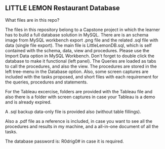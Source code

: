LITTLE LEMON Restaurant Database
--------------------------------


What files are in this repo?

The files in this repository belong to a Capstone project in which the learner has to build a full database solution in MySQL.
There are is an schema image from MySQL workbench export .png file and the related .sql file with data (single file export).
The main file is LittleLemonDB.sql, which is self contained with the schema, data, view and procedures.
Please use the Import Data option in MySQL Workbench. Don't forget to double click the database to make it functional (left panel).
The Queries are loaded as tabs to call the procedures, and also the view. The procedures are stored in the left tree-menu in the Database option.
Also, some screen captures are included with the tasks proposed, and short files with each requirement for the queries, procedures and statements.

For the Tableau excercise, folders are provided with the Tableau file and also there is a folder with screen captures in case your Tableau is a demo and is already expired.

A .sql backup data-only file is provided also (without table fillings).

Also a .pdf file as a reference is included, in case you want to see all the procedures and results in my machine, and a all-in-one document of all the tasks.



The database password is: R0drig0# in case it is required.

